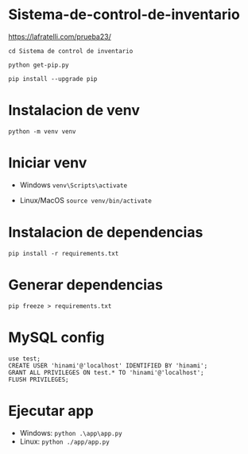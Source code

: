 # Sistema-de-control-de-inventario
https://lafratelli.com/prueba23/

`cd Sistema de control de inventario`

`python get-pip.py`

`pip install --upgrade pip`

# Instalacion de venv
`python -m venv venv`

# Iniciar venv
+ Windows
`venv\Scripts\activate`

+ Linux/MacOS
`source venv/bin/activate`

# Instalacion de dependencias
`pip install -r requirements.txt`

# Generar dependencias
```
pip freeze > requirements.txt
```

# MySQL config
```
use test;
CREATE USER 'hinami'@'localhost' IDENTIFIED BY 'hinami';
GRANT ALL PRIVILEGES ON test.* TO 'hinami'@'localhost';
FLUSH PRIVILEGES;
```

# Ejecutar app
+ Windows: 
`python .\app\app.py`
+ Linux: 
`python ./app/app.py`
